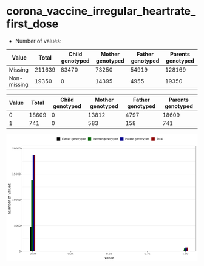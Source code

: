 # corona_vaccine_irregular_heartrate_first_dose
- Number of values:

| Value | Total | Child genotyped | Mother genotyped | Father genotyped | Parents genotyped |
| ----- | ----- | --------------- | ---------------- | ---------------- |---------------- |
| Missing | 211639 | 83470 | 73250 | 54919 | 128169 |
| Non-missing | 19350 | 0 | 14395 | 4955 | 19350 |

| Value | Total | Child genotyped | Mother genotyped | Father genotyped | Parents genotyped |
| ----- | ----- | --------------- | ---------------- | ---------------- |---------------- |
| 0 | 18609 | 0 | 13812 | 4797 | 18609 |
| 1 | 741 | 0 | 583 | 158 | 741 |



![](corona_vaccine_irregular_heartrate_first_dose_n.png)



